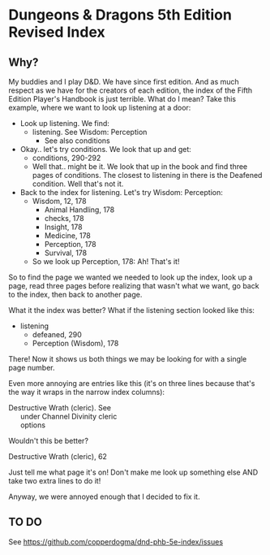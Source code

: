 # Dungeons &amp; Dragons 5th Edition Revised Index

## Why?
My buddies and I play D&D. We have since first edition. And as much respect as we have for the creators of each edition, the index of the Fifth Edition Player's Handbook is just terrible. What do I mean? Take this example, where we want to look up listening at a door:

- Look up listening. We find:
	- listening. See Wisdom: Perception
		- See also conditions
- Okay.. let's try conditions. We look that up and get:
	- conditions, 290-292
	- Well that.. might be it. We look that up in the book and find three pages of conditions. The closest to listening in there is the Deafened condition. Well that's not it.
- Back to the index for listening. Let's try Wisdom: Perception:
	- Wisdom, 12, 178
		- Animal Handling, 178
		- checks, 178
		- Insight, 178
		- Medicine, 178
		- Perception, 178
		- Survival, 178
	- So we look up Perception, 178: Ah! That's it!

So to find the page we wanted we needed to look up the index, look up a page, read three pages before realizing that wasn't what we want, go back to the index, then back to another page.

What it the index was better? What if the listening section looked like this:

- listening
	- defeaned, 290
	- Perception (Wisdom), 178
	
There! Now it shows us both things we may be looking for with a single page number.

Even more annoying are entries like this (it's on three lines because that's the way it wraps in the narrow index columns):

Destructive Wrath (cleric). See<br/>
&nbsp;&nbsp;&nbsp;&nbsp;&nbsp;&nbsp;under Channel Divinity cleric<br/>
&nbsp;&nbsp;&nbsp;&nbsp;&nbsp;&nbsp;options<br/>
	
Wouldn't this be better?

Destructive Wrath (cleric), 62

Just tell me what page it's on! Don't make me look up something else AND take two extra lines to do it!

Anyway, we were annoyed enough that I decided to fix it.

## TO DO
See <https://github.com/copperdogma/dnd-phb-5e-index/issues>